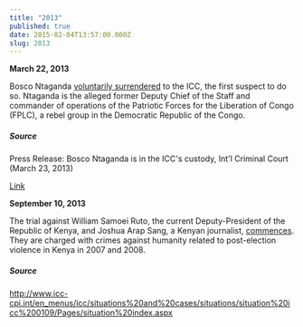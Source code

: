 ```yaml
---
title: "2013"
published: true
date: 2015-02-04T13:57:00.000Z
slug: 2013
---
```


**March 22, 2013**

Bosco Ntaganda [voluntarily surrendered](http://www.icc-cpi.int/en_menus/icc/press%20and%20media/press%20releases/Pages/pr888.aspx) to the ICC, the first suspect to do so. Ntaganda is the alleged former Deputy Chief of the Staff and commander of operations of the Patriotic Forces for the Liberation of Congo (FPLC), a rebel group in the Democratic Republic of the Congo.

##### Source

Press Release: Bosco Ntaganda is in the ICC's custody, Int'l Criminal Court (March 23, 2013)

[Link](http://www.icc-cpi.int/en_menus/icc/press%20and%20media/press%20releases/Pages/pr888.aspx)

**September 10, 2013**

The trial against William Samoei Ruto, the current Deputy-President of the Republic of Kenya, and Joshua Arap Sang, a Kenyan journalist, [commences](http://www.icc-cpi.int/en_menus/icc/situations%20and%20cases/situations/situation%20icc%200109/Pages/situation%20index.aspx). They are charged with crimes against humanity related to post-election violence in Kenya in 2007 and 2008.

##### Source

http://www.icc-cpi.int/en_menus/icc/situations%20and%20cases/situations/situation%20icc%200109/Pages/situation%20index.aspx

